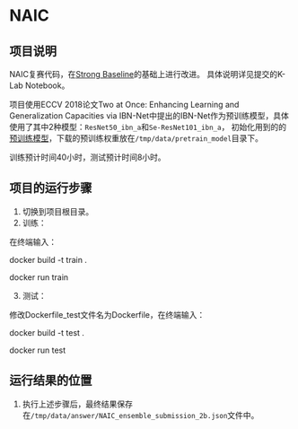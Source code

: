 # NAIC

## 项目说明
NAIC复赛代码，在[Strong Baseline](https://github.com/michuanhaohao/reid-strong-baseline)的基础上进行改进。
具体说明详见提交的K-Lab Notebook。

项目使用ECCV 2018论文Two at Once: Enhancing Learning and Generalization Capacities via IBN-Net中提出的IBN-Net作为预训练模型，具体使用了其中2种模型：`ResNet50_ibn_a`和`Se-ResNet101_ibn_a`，
初始化用到的的[预训练模型](https://drive.google.com/drive/folders/1thS2B8UOSBi_cJX6zRy6YYRwz_nVFI_S)，下载的预训练权重放在```/tmp/data/pretrain_model```目录下。

训练预计时间40小时，测试预计时间8小时。

## 项目的运行步骤
1. 切换到项目根目录。
2. 训练：

在终端输入：

docker build -t train .

docker run train

3. 测试：

修改Dockerfile_test文件名为Dockerfile，在终端输入：

docker build -t test .

docker run test

## 运行结果的位置
1. 执行上述步骤后，最终结果保存在```/tmp/data/answer/NAIC_ensemble_submission_2b.json```文件中。
